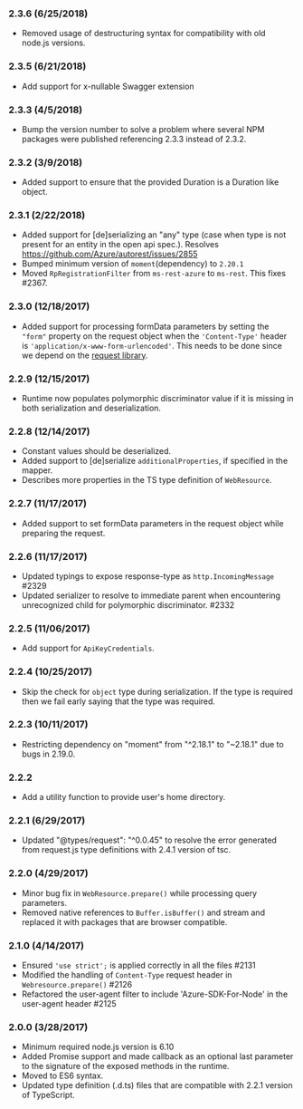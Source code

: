 ### 2.3.6 (6/25/2018)
- Removed usage of destructuring syntax for compatibility with old node.js versions.

### 2.3.5 (6/21/2018)
- Add support for x-nullable Swagger extension

### 2.3.3 (4/5/2018)
- Bump the version number to solve a problem where several NPM packages were published referencing 2.3.3 instead of 2.3.2.

### 2.3.2 (3/9/2018)
- Added support to ensure that the provided Duration is a Duration like object.

### 2.3.1 (2/22/2018)
- Added support for [de]serializing an "any" type (case when type is not present for an entity in the open api spec.). Resolves https://github.com/Azure/autorest/issues/2855
- Bumped minimum version of `moment`(dependency) to `2.20.1`
- Moved `RpRegistrationFilter` from `ms-rest-azure` to `ms-rest`. This fixes #2367.

### 2.3.0 (12/18/2017)
- Added support for processing formData parameters by setting the `"form"` property on the request object when the `'Content-Type'` header is `'application/x-www-form-urlencoded'`. This needs to be done since we depend on the [request library](https://github.com/request/request#applicationx-www-form-urlencoded-url-encoded-forms).

### 2.2.9 (12/15/2017)
- Runtime now populates polymorphic discriminator value if it is missing in both serialization and deserialization.

### 2.2.8 (12/14/2017)
- Constant values should be deserialized.
- Added support to [de]serialize `additionalProperties`, if specified in the mapper.
- Describes more properties in the TS type definition of `WebResource`.

### 2.2.7 (11/17/2017)
- Added support to set formData parameters in the request object while preparing the request.

### 2.2.6 (11/17/2017)
- Updated typings to expose response-type as `http.IncomingMessage` #2329
- Updated serializer to resolve to immediate parent when encountering unrecognized child for polymorphic discriminator. #2332

### 2.2.5 (11/06/2017)
- Add support for `ApiKeyCredentials`.

### 2.2.4 (10/25/2017)
- Skip the check for `object` type during serialization. If the type is required then we fail early saying that the type was required.

### 2.2.3 (10/11/2017)
- Restricting dependency on "moment" from "^2.18.1" to "~2.18.1" due to bugs in 2.19.0.

### 2.2.2
- Add a utility function to provide user's home directory.

### 2.2.1 (6/29/2017)
- Updated "@types/request": "^0.0.45" to resolve the error generated from request.js type definitions with 2.4.1 version of tsc.

### 2.2.0 (4/29/2017)
- Minor bug fix in `WebResource.prepare()` while processing query parameters.
- Removed native references to `Buffer.isBuffer()` and stream and replaced it with packages that are browser compatible.

### 2.1.0 (4/14/2017)
- Ensured `'use strict';` is applied correctly in all the files #2131
- Modified the handling of `Content-Type` request header in `Webresource.prepare()` #2126
- Refactored the user-agent filter to include 'Azure-SDK-For-Node' in the user-agent header #2125

### 2.0.0 (3/28/2017)
- Minimum required node.js version is 6.10
- Added Promise support and made callback as an optional last parameter to the signature of the exposed methods in the runtime.
- Moved to ES6 syntax.
- Updated type definition (.d.ts) files that are compatible with 2.2.1 version of TypeScript.
